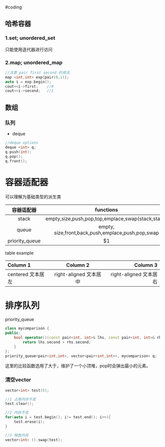 #coding
## 哈希容器
### 1.set; unordered_set
只能使用迭代器进行访问
### 2.map; unordered_map
```cpp
//注意 pair first second 的用法
map <int,int> exp{pair(0,1)};
auto i = exp.begin();
cout<<i->first;    //0
cout<<i->second;   //1
```

## 数组
### 队列
- deque 
```cpp
//deque options
deque <int> q;
q.push(int);
q.pop();
q.front();
```

# 容器适配器
可以理解为基础类型的派生类

| 容器适配器 |                        functions                        |     |
| :---: | :-----------------------------------------------------: | --- |
| stack | empty,size,push,pop,top,emplace,swap(stack<T>,stack<T>) |     |
queue  |  empty, size,front,back,push,emplace,push,pop,swap
priority_queue  | $1





table example    

| Column 1 | Column 2  |	Column 3 |
|:--------| :---------:|--------:|
| centered 文本居左 | right-aligned 文本居中 |right-aligned 文本居右|

# 排序队列

priority_queue   
```cpp
class mycomparison {
public:
    bool operator()(const pair<int, int>& lhs, const pair<int, int>& rhs) {
        return lhs.second > rhs.second;
    }
};
priority_queue<pair<int,int>, vector<pair<int,int>>, mycomparison> q;

```

这里的比较函数选用了大于，维护了一个小顶堆，pop时会弹出最小的元素。


### 清空vector
```cpp
vector<int> test(5);

//1 占用内存不变
test.clear();

//2 内存不变
for(auto i = test.begin(); i!= test.end(); i++){
	test.erase(i);
}

//3 释放内存
vector<int> ().swap(test);
```

